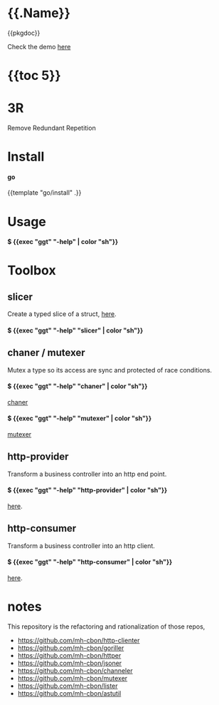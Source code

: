 # {{.Name}}

{{pkgdoc}}

Check the demo [here](https://github.com/mh-cbon/ggt/tree/master/ademo)

# {{toc 5}}

# 3R

Remove Redundant Repetition

# Install

#### go
{{template "go/install" .}}

# Usage

#### $ {{exec "ggt" "-help" | color "sh"}}

# Toolbox

## slicer

Create a typed slice of a struct, [here](https://github.com/mh-cbon/ggt/tree/master/slicer).

#### $ {{exec "ggt" "-help" "slicer" | color "sh"}}

## chaner / mutexer

Mutex a type so its access are sync and protected of race conditions.

#### $ {{exec "ggt" "-help" "chaner" | color "sh"}}

[chaner](https://github.com/mh-cbon/ggt/tree/master/chaner)

#### $ {{exec "ggt" "-help" "mutexer" | color "sh"}}

[mutexer](https://github.com/mh-cbon/ggt/tree/master/mutexer)

## http-provider

Transform a business controller into an http end point.

#### $ {{exec "ggt" "-help" "http-provider" | color "sh"}}

[here](https://github.com/mh-cbon/ggt/tree/master/http-provider).

## http-consumer

Transform a business controller into an http client.

#### $ {{exec "ggt" "-help" "http-consumer" | color "sh"}}

[here](https://github.com/mh-cbon/ggt/tree/master/http-consumer).


# notes

This repository is the refactoring and rationalization of those repos,

- https://github.com/mh-cbon/http-clienter
- https://github.com/mh-cbon/goriller
- https://github.com/mh-cbon/httper
- https://github.com/mh-cbon/jsoner
- https://github.com/mh-cbon/channeler
- https://github.com/mh-cbon/mutexer
- https://github.com/mh-cbon/lister
- https://github.com/mh-cbon/astutil
